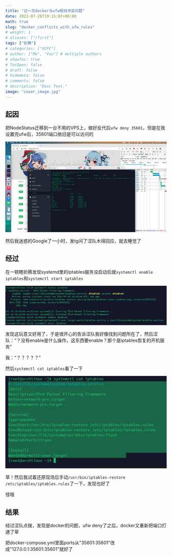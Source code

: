 ```yaml
---
title: "记一次docker与ufw规则冲突问题"
date: 2022-07-26T19:15:07+08:00
math: true
slug: "docker_conflicts_with_ufw_rules"
# weight: 1
# aliases: ["/first"]
tags: ["折腾"]
# categories: ["XCPC"]
# author: ["Me", "You"] # multiple authors
# showToc: true
# TocOpen: false
# draft: false
# hidemeta: false
# comments: false
# description: "Desc Text."
image: "cover_image.jpg"
---
```


## 起因

把NodeStatus迁移到一台不用的VPS上，做好反代后`ufw deny 35601`，但是在我设置完ufw后，35601端口依旧是可以访问的

![](pic1.jpg)

然后我迷惑的Google了一小时，发tg问了涩队木得回应，就去睡觉了

## 经过

在一顿瞎折腾发现systemd里的iptables服务没启动后就`systemctl enable iptables`和`systemctl start iptables`

![](pic2.jpg)

发现这玩意又好用了，于是很开心的告诉涩队我好像找到问题所在了，然后涩队：“？没有enable是什么操作，这东西要enable？那个是iptables恢复的开机服务”

我：“？？？？？”

然后`systemctl cat iptables`看了一下

![](pic3.png)

草！然后我试着还原现场后手动`/usr/bin/iptables-restore /etc/iptables/iptables.rules`了一下，发现也好了

怪哦

## 结果

经过涩队点拨，发现是docker的问题，ufw deny了之后，docker又重新把端口打通了草

把docker-compose.yml里面ports从"35601:35601"改成"127.0.0.1:35601:35601"就好了